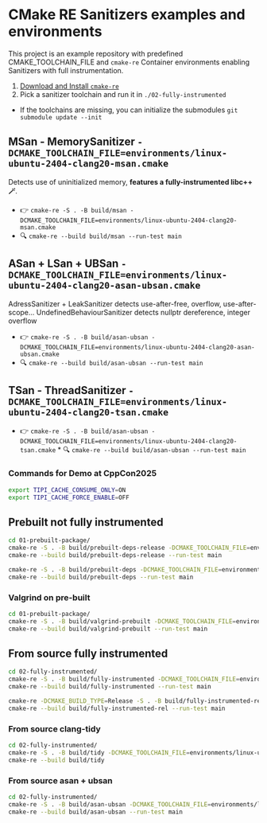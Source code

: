 # CMake RE Sanitizers examples and environments

This project is an example repository with predefined CMAKE_TOOLCHAIN_FILE and `cmake-re` Container environments enabling Sanitizers with full instrumentation.

1. [Download and Install `cmake-re`](https://tipi.build/documentation/0000-getting-started-cmake)
2. Pick a sanitizer toolchain and run it in `./02-fully-instrumented`
 - If the toolchains are missing, you can initialize the submodules `git submodule update --init`

## MSan - MemorySanitizer `-DCMAKE_TOOLCHAIN_FILE=environments/linux-ubuntu-2404-clang20-msan.cmake`
Detects use of uninitialized memory, **features a fully-instrumented libc++ 🪄**.

* 👉 `cmake-re -S . -B build/msan -DCMAKE_TOOLCHAIN_FILE=environments/linux-ubuntu-2404-clang20-msan.cmake`
* ️🔍 `cmake-re --build build/msan --run-test main`

## ASan + LSan + UBSan `-DCMAKE_TOOLCHAIN_FILE=environments/linux-ubuntu-2404-clang20-asan-ubsan.cmake`
AdressSanitizer + LeakSanitizer detects use-after-free, overflow, use-after-scope...
UndefinedBehaviourSanitizer detects nullptr dereference, integer overflow

* 👉 ️`cmake-re -S . -B build/asan-ubsan -DCMAKE_TOOLCHAIN_FILE=environments/linux-ubuntu-2404-clang20-asan-ubsan.cmake`
* ️🔍 `cmake-re --build build/asan-ubsan --run-test main`


## TSan - ThreadSanitizer `-DCMAKE_TOOLCHAIN_FILE=environments/linux-ubuntu-2404-clang20-tsan.cmake`
* 👉 `cmake-re -S . -B build/asan-ubsan -DCMAKE_TOOLCHAIN_FILE=environments/linux-ubuntu-2404-clang20-tsan.cmake`
️* 🔍 `cmake-re --build build/asan-ubsan --run-test main`


### Commands for Demo at CppCon2025
```sh
export TIPI_CACHE_CONSUME_ONLY=ON
export TIPI_CACHE_FORCE_ENABLE=OFF
```

## Prebuilt not fully instrumented
```sh
cd 01-prebuilt-package/
cmake-re -S . -B build/prebuilt-deps-release -DCMAKE_TOOLCHAIN_FILE=environments/linux-ubuntu-2404-clang20-prebuilt.cmake -DCMAKE_BUILD_TYPE=Release
cmake-re --build build/prebuilt-deps-release --run-test main

cmake-re -S . -B build/prebuilt-deps -DCMAKE_TOOLCHAIN_FILE=environments/linux-ubuntu-2404-clang20-prebuilt.cmake
cmake-re --build build/prebuilt-deps --run-test main
```

### Valgrind on pre-built
```sh
cd 01-prebuilt-package/
cmake-re -S . -B build/valgrind-prebuilt -DCMAKE_TOOLCHAIN_FILE=environments/linux-ubuntu-2404-clang20-prebuilt.cmake -DCMAKE_TEST_LAUNCHER="/usr/bin/valgrind;--track-origins=yes"
cmake-re --build build/valgrind-prebuilt --run-test main 
```

## From source fully instrumented
```sh
cd 02-fully-instrumented/
cmake-re -S . -B build/fully-instrumented -DCMAKE_TOOLCHAIN_FILE=environments/linux-ubuntu-2404-clang20-msan.cmake
cmake-re --build build/fully-instrumented --run-test main 

cmake-re -DCMAKE_BUILD_TYPE=Release -S . -B build/fully-instrumented-rel -DCMAKE_TOOLCHAIN_FILE=environments/linux-ubuntu-2404-clang20-msan.cmake
cmake-re --build build/fully-instrumented-rel --run-test main 
```

### From source clang-tidy
```sh
cd 02-fully-instrumented/
cmake-re -S . -B build/tidy -DCMAKE_TOOLCHAIN_FILE=environments/linux-ubuntu-2404-clang20-tidy.cmake
cmake-re --build build/tidy 
```


### From source asan + ubsan
```sh
cd 02-fully-instrumented/
cmake-re -S . -B build/asan-ubsan -DCMAKE_TOOLCHAIN_FILE=environments/linux-ubuntu-2404-clang20-asan-ubsan.cmake
cmake-re --build build/asan-ubsan --run-test main
```

